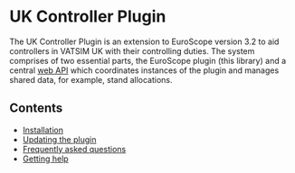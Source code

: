 # UK Controller Plugin

The UK Controller Plugin is an extension to EuroScope version 3.2 to aid controllers in VATSIM UK with their controlling duties. The system comprises of two essential parts, 
the EuroScope plugin (this library) and a central [web API](https://github.com/VATSIM-UK/uk-controller-api) which coordinates instances of the plugin and manages shared data, 
for example, stand allocations.

## Contents

- [Installation](Installation/Installation.md)
- [Updating the plugin](Updating/Updating.md)
- [Frequently asked questions](Faq/Faq.md)
- [Getting help](GettingHelp/Help.md)
